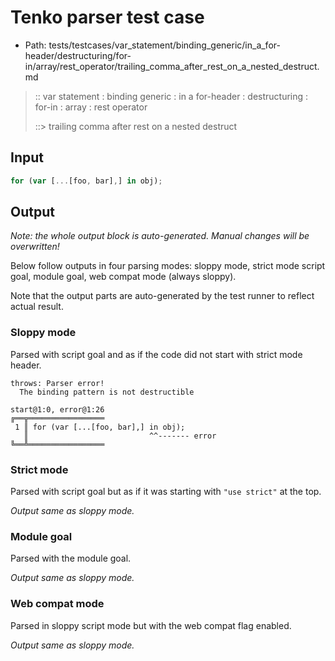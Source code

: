 # Tenko parser test case

- Path: tests/testcases/var_statement/binding_generic/in_a_for-header/destructuring/for-in/array/rest_operator/trailing_comma_after_rest_on_a_nested_destruct.md

> :: var statement : binding generic : in a for-header : destructuring : for-in : array : rest operator
>
> ::> trailing comma after rest on a nested destruct

## Input

`````js
for (var [...[foo, bar],] in obj);
`````

## Output

_Note: the whole output block is auto-generated. Manual changes will be overwritten!_

Below follow outputs in four parsing modes: sloppy mode, strict mode script goal, module goal, web compat mode (always sloppy).

Note that the output parts are auto-generated by the test runner to reflect actual result.

### Sloppy mode

Parsed with script goal and as if the code did not start with strict mode header.

`````
throws: Parser error!
  The binding pattern is not destructible

start@1:0, error@1:26
╔══╦═════════════════
 1 ║ for (var [...[foo, bar],] in obj);
   ║                           ^^------- error
╚══╩═════════════════

`````

### Strict mode

Parsed with script goal but as if it was starting with `"use strict"` at the top.

_Output same as sloppy mode._

### Module goal

Parsed with the module goal.

_Output same as sloppy mode._

### Web compat mode

Parsed in sloppy script mode but with the web compat flag enabled.

_Output same as sloppy mode._
